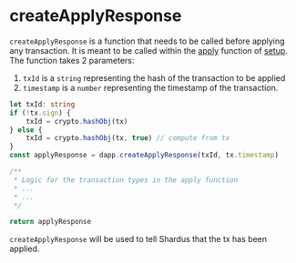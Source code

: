 # createApplyResponse

`createApplyResponse` is a function that needs to be called before applying any transaction. It is meant to be called within the [apply](./setup/apply) function of [setup](./setup). The function takes 2 parameters:

1. `txId` is a `string` representing the hash of the transaction to be applied
2. `timestamp` is a `number` representing the timestamp of the transaction.

```ts
let txId: string
if (!tx.sign) {
    txId = crypto.hashObj(tx)
} else {
    txId = crypto.hashObj(tx, true) // compute from tx
}
const applyResponse = dapp.createApplyResponse(txId, tx.timestamp)

/**
 * Logic for the transaction types in the apply function
 * ...
 * ...
 */

return applyResponse
```

`createApplyResponse` will be used to tell Shardus that the tx has been applied.
